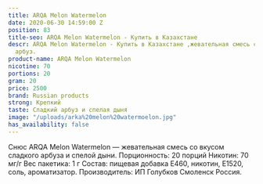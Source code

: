 ```yaml
---
title: ARQA Melon Watermelon
date: 2020-06-30 14:59:00 Z
position: 83
title-seo: ARQA Melon Watermelon - Купить в Казахстане
descr: ARQA Melon Watermelon - Купить в Казахстане ,жевательная смесь со вкусом дыня
  арбуз.
product-name: ARQA Melon Watermelon
nicotine: 70
portions: 20
gram: 20
price: 2500
brand: Russian products
strong: Крепкий
taste: Сладкий арбуз и спелая дыня
image: "/uploads/arka%20melon%20watermoelon.jpg"
has_availability: false
---
```


Снюс  ARQA Melon Watermelon — жевательная смесь со вкусом сладкого арбуза и спелой дыни.
 Порционность: 20 порций Никотин: 70 мг/г 
Вес пакетика: 1 г 
Состав: пищевая добавка E460, никотин, E1520, соль, ароматизатор. Производитель: ИП Голубков Смоленск Россия.